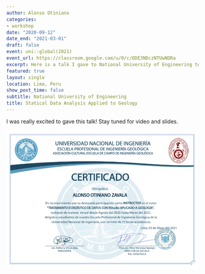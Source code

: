 ```yaml
---
author: Alonso Otiniano
categories:
- workshop
date: "2020-09-12"
date_end: "2021-03-01"
draft: false
event: uni::global(2021)
event_url: https://classroom.google.com/u/0/c/ODE3NDczNTUwNDRa
excerpt: Here is a talk I gave to National University of Engineering to develop skills in Data Analysis in Geology using **Python** and **Rstudio**.
featured: true
layout: single
location: Lima, Peru
show_post_time: false
subtitle: National University of Engineering
title: Statical Data Analysis Applied to Geology
---
```


I was really excited to gave this talk! Stay tuned for video and slides.

![Recognition](recognition_01.png)
